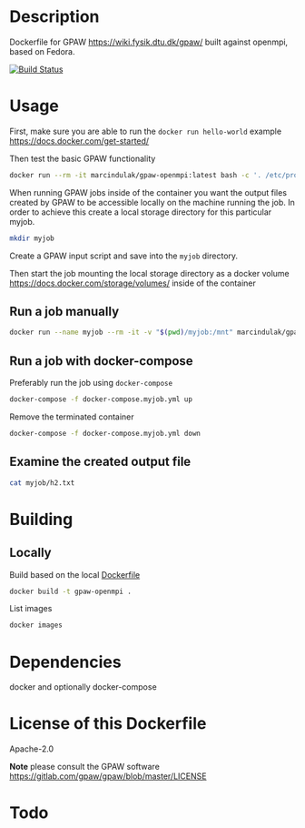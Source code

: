 # Description

Dockerfile for GPAW https://wiki.fysik.dtu.dk/gpaw/ built against openmpi, based on Fedora.

[![Build Status](https://travis-ci.org/marcindulak/docker-gpaw-openmpi.svg?branch=master)](https://travis-ci.org/marcindulak/docker-gpaw-openmpi)


# Usage

First, make sure you are able to run the `docker run hello-world` example https://docs.docker.com/get-started/

Then test the basic GPAW functionality

```sh
docker run --rm -it marcindulak/gpaw-openmpi:latest bash -c '. /etc/profile.d/modules.sh&& module use /usr/share/modulefiles&& module load mpi/openmpi-x86_64&& mpiexec --allow-run-as-root -np 2 gpaw-python3_openmpi -c "import gpaw.mpi; print(gpaw.mpi.rank)"'
```

When running GPAW jobs inside of the container you want the output files created by GPAW to
be accessible locally on the machine running the job.
In order to achieve this create a local storage directory for this particular myjob.

```sh
mkdir myjob
```

Create a GPAW input script and save into the `myjob` directory.

Then start the job mounting the local storage directory as a docker volume https://docs.docker.com/storage/volumes/ inside of the container

## Run a job manually

```sh
docker run --name myjob --rm -it -v "$(pwd)/myjob:/mnt" marcindulak/gpaw-openmpi:latest bash -c '. /etc/profile.d/modules.sh&& module use /usr/share/modulefiles&& module load mpi/openmpi-x86_64&& cd /mnt&& mpiexec --allow-run-as-root -np 2 which gpaw-python3_openmpi h2.py'
```

## Run a job with docker-compose

Preferably run the job using `docker-compose`

```sh
docker-compose -f docker-compose.myjob.yml up
```

Remove the terminated container

```sh
docker-compose -f docker-compose.myjob.yml down
```

## Examine the created output file

```sh
cat myjob/h2.txt
```


# Building

## Locally

Build based on the local [Dockerfile](Dockerfile)

```sh
docker build -t gpaw-openmpi .
```

List images

```sh
docker images
```


# Dependencies

docker and optionally docker-compose


# License of this Dockerfile

Apache-2.0

**Note** please consult the GPAW software https://gitlab.com/gpaw/gpaw/blob/master/LICENSE


# Todo
